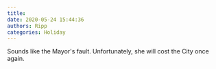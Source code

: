 ```yaml
---
title: 
date: 2020-05-24 15:44:36
authors: Ripp
categories: Holiday
---
```


 Sounds like the Mayor's fault.   Unfortunately, she will cost the City once again.